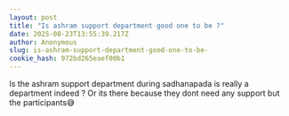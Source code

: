 ```yaml
---
layout: post
title: "Is ashram support department good one to be ?"
date: 2025-08-23T13:55:39.217Z
author: Anonymous
slug: is-ashram-support-department-good-one-to-be-
cookie_hash: 972bd265eaef00b1
---
```


Is the ashram support department during sadhanapada is really a department indeed ? Or its there because they dont need any support but the participants😅

